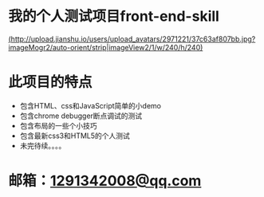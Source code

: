 # 我的个人测试项目front-end-skill
[(http://upload.jianshu.io/users/upload_avatars/2971221/37c63af807bb.jpg?imageMogr2/auto-orient/strip|imageView2/1/w/240/h/240)](http://weibo.com/3279187131/profile?rightmod=1&wvr=6&mod=personinfo&is_all=1)
# 此项目的特点

  - 包含HTML、css和JavaScript简单的小demo
  - 包含chrome debugger断点调试的测试
  - 包含布局的一些个小技巧
  - 包含最新css3和HTML5的个人测试
  - 未完待续。。。。
# 邮箱：1291342008@qq.com
